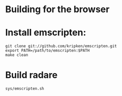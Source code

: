 Building for the browser
========================

# Install emscripten:

    git clone git://github.com/kripken/emscripten.git
    export PATH=/path/to/emscripten:$PATH
    make clean


# Build radare

    sys/emscripten.sh


<!--

--- random notes ---

export CC="emcc --ignore-dynamic-linking"
./configure --prefix=/usr --disable-shared --enable-static --disable-debugger --with-compiler=emscripten --without-pic --with-nonpic
emmake make -j4 

cd binrz/rizin
 emcc ../../librz/*/*.o rizin.c -I ../../librz/include/ -DR2_BIRTH=\"pop\" -DR2_GITTIP=\"123\" ../../librz/db/sdb/src/*.o

binrz/rz_ax/rz_ax.js:

emcc -O2 rz_ax.o ../../librz/util/librz_util.a -o rz_ax.js

binrz/rz_asm/rz_asm.js:

emcc -O2  -L.. -o rz_asm.js   ../../shlr/sdb/src/libsdb.a ../../librz/fs/p/grub/libgrubfs.a -lm $A/util/librz_util.a $A/asm/librz_asm.a rz_asm.o ../../librz/util/librz_util.a  ../../librz/parse/librz_parse.a  ../../librz/db/libr_db.a ../../librz/syscall/librz_syscall.a  ../../librz/asm/librz_asm.a  ../../librz/lib/libr_lib.a ../../librz/db/libr_db.a ../../shlr/sdb/src/libsdb.a ../../librz/util/librz_util.a

-->
